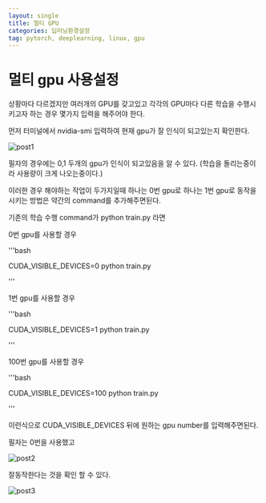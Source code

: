 ```yaml
---
layout: single
title: 멀티 GPU
categories: 딥러닝환경설정
tag: pytorch, deeplearning, linux, gpu
---
```




# 멀티 gpu 사용설정

상황마다 다르겠지만 여러개의 GPU를 갖고있고 각각의 GPU마다 다른 학습을 수행시키고자 하는 경우 몇가지 입력을 해주어야 한다. 

먼저 터미널에서 nvidia-smi 입력하여 현재 gpu가 잘 인식이 되고있는지 확인한다.

![post1](C:\Users\isack\Documents\GitHub\leeisack.github.io\images\2022-1-5.multi_gpu\post1.PNG)

필자의 경우에는 0,1 두개의 gpu가 인식이 되고있음을 알 수 있다. (학습을 돌리는중이라 사용량이 크게 나오는중이다.)



이러한 경우 해야하는 작업이 두가지일때 하나는 0번 gpu로 하나는 1번 gpu로 동작을 시키는 방법은 약간의 command를 추가해주면된다. 



기존의 학습 수행  command가 python train.py 라면 

0번 gpu를 사용할 경우 

'''bash

CUDA_VISIBLE_DEVICES=0 python train.py

'''

1번 gpu를 사용할 경우

'''bash 

CUDA_VISIBLE_DEVICES=1 python train.py

'''

100번 gpu를 사용할 경우

'''bash 

CUDA_VISIBLE_DEVICES=100 python train.py

'''

이런식으로 CUDA_VISIBLE_DEVICES 뒤에 원하는 gpu number를 입력해주면된다.

필자는 0번을 사용했고 

![post2](C:\Users\isack\Desktop\post2.PNG)

잘동작한다는 것을 확인 할 수 있다.

![post3](C:\Users\isack\Documents\GitHub\leeisack.github.io\images\2022-1-5.multi_gpu\post3.PNG)